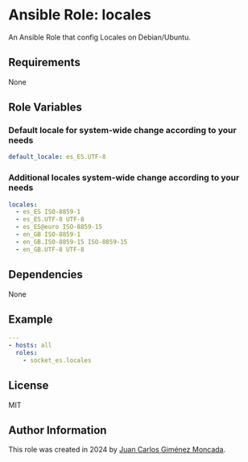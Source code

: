 # Ansible Role: locales

An Ansible Role that config Locales on Debian/Ubuntu.

## Requirements

None

## Role Variables

### Default locale for system-wide change according to your needs

```yaml
default_locale: es_ES.UTF-8
```

### Additional locales system-wide change according to your needs

```yaml
locales:
  - es_ES ISO-8859-1
  - es_ES.UTF-8 UTF-8
  - es_ES@euro ISO-8859-15
  - en_GB ISO-8859-1
  - en_GB.ISO-8859-15 ISO-8859-15
  - en_GB.UTF-8 UTF-8
```

## Dependencies

None

## Example

```yaml
---
- hosts: all
  roles:
    - socket_es.locales
```

## License

MIT

## Author Information

This role was created in 2024 by [Juan Carlos Giménez Moncada](https://www.opensocket.es/).

